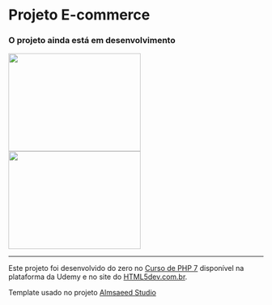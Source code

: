 # Projeto E-commerce
### O projeto ainda está em desenvolvimento
<img src="https://res.cloudinary.com/oli37/image/upload/v1607449326/Git/E-commerce/ecommerce_2_jsv6qs.png" height=193 width=261>
<img src="https://res.cloudinary.com/oli37/image/upload/v1607449327/Git/E-commerce/ecommerce_1_vipfmu.png" height=193 width=261>
<hr>






Este projeto foi desenvolvido do zero no [Curso de PHP 7](https://www.udemy.com/curso-completo-de-php-7/) disponível na plataforma da Udemy e no site do [HTML5dev.com.br](https://www.html5dev.com.br/curso/curso-completo-de-php-7).

Template usado no projeto [Almsaeed Studio](https://almsaeedstudio.com)
